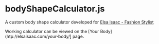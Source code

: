 # bodyShapeCalculator.js
A custom body shape calculator developed for [Elsa Isaac - Fashion Stylist](http://elsaisaac.com/)

Working calculator can be viewed on the [Your Body](htp://elsaisaac.com/your-body/] page.
